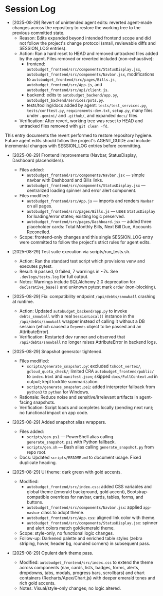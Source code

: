 # Session Log

- [2025-08-29] Revert of unintended agent edits: reverted agent-made changes across the repository to restore the working tree to the previous committed state.
  - Reason: Edits expanded beyond intended frontend scope and did not follow the project's change protocol (small, reviewable diffs and SESSION_LOG entries).
  - Action: Ran a hard reset to HEAD and removed untracked files added by the agent. Files removed or reverted included (non-exhaustive):
    - frontend: `autobudget_frontend/src/components/StatusDisplay.jsx`, `autobudget_frontend/src/components/Navbar.jsx`, modifications to `autobudget_frontend/src/pages/Bills.js`, `autobudget_frontend/src/App.js`, and `autobudget_frontend/src/api/client.js`.
    - backend: edits to `autobudget_backend/app.py`, `autobudget_backend/services/pots.py`.
    - tests/tooling/docs added by agent: `tests/test_services.py`, `tests/conftest.py`, `requirements-dev.txt`, `setup.py`, many files under `.gemini/` and `.github/`, and expanded `docs/` files.
  - Verification: After revert, working tree was reset to HEAD and untracked files removed with `git clean -fd`.

This entry documents the revert performed to restore repository hygiene. Future agent edits should follow the project's AGENT_GUIDE and include incremental changes with SESSION_LOG entries before committing.

- [2025-08-29] Frontend improvements (Navbar, StatusDisplay, Dashboard placeholders).

  - Files added:
    - `autobudget_frontend/src/components/Navbar.jsx` — simple navbar with Dashboard and Bills links.
    - `autobudget_frontend/src/components/StatusDisplay.jsx` — centralized loading spinner and error alert component.
  - Files modified:
    - `autobudget_frontend/src/App.js` — imports and renders `Navbar` on all pages.
    - `autobudget_frontend/src/pages/Bills.js` — uses `StatusDisplay` for loading/error states; existing logic preserved.
    - `autobudget_frontend/src/pages/Dashboard.jsx` — added three placeholder cards: Total Monthly Bills, Next Bill Due, Accounts Reconciled.
  - Scope: frontend-only changes and this single SESSION_LOG entry were committed to follow the project's strict rules for agent edits.

- [2025-08-29] Test suite execution via scripts/run_tests.sh.

  - Action: Ran the standard test script which provisions venv and executes pytest.
  - Result: 6 passed, 0 failed, 7 warnings in ~7s. See `.devlogs/tests.log` for full output.
  - Notes: Warnings include SQLAlchemy 2.0 deprecation for `declarative_base()` and unknown pytest mark `order` (non-blocking).

- [2025-08-29] Fix: compatibility endpoint `/api/debts/snowball` crashing at runtime.

  - Action: Updated `autobudget_backend/app.py` to invoke `debts_snowball` with a real `SessionLocal()` instance in the `/api/debts/snowball` wrapper instead of calling it without a DB session (which caused a `Depends` object to be passed and an AttributeError).
  - Verification: Restarted dev runner and observed that `/api/debts/snowball` no longer raises AttributeError in backend logs.

- [2025-08-29] Snapshot generator tightened.

  - Files modified:
    - `scripts/generate_snapshot.py`: excluded `tshoot_vertex/`, `gcloud_quota_check/`; limited CRA `autobudget_frontend/public/` to `index.html` and `manifest.json`; skipped `docs/FullContext.md` in output; kept lockfile summarization.
    - `scripts/generate_snapshot.ps1`: added interpreter fallback from `python3` to `python` for Windows.
  - Rationale: Reduce noise and sensitive/irrelevant artifacts in agent-facing snapshots.
  - Verification: Script loads and completes locally (pending next run); no functional impact on app code.

- [2025-08-29] Added snapshot alias wrappers.

  - Files added:
    - `scripts/gen.ps1` — PowerShell alias calling `generate_snapshot.ps1` with Python fallback.
    - `scripts/gen.sh` — Bash alias calling `generate_snapshot.py` from repo root.
  - Docs: Updated `scripts/README.md` to document usage. Fixed duplicate heading.

- [2025-08-29] UI theme: dark green with gold accents.

  - Modified:
    - `autobudget_frontend/src/index.css`: added CSS variables and global theme (emerald background, gold accent), Bootstrap-compatible overrides for navbar, cards, tables, forms, and buttons.
    - `autobudget_frontend/src/components/Navbar.jsx`: applied `app-navbar` class to adopt theme.
    - `autobudget_frontend/src/App.css`: aligned link color with theme.
    - `autobudget_frontend/src/components/StatusDisplay.jsx`: spinner and alert colors match gold/emerald theme.
  - Scope: style-only, no functional logic changes.
  - Follow-up: Darkened palette and enriched table styles (zebra striping, hover, header bg, rounded corners) in subsequent pass.

- [2025-08-29] Opulent dark theme pass.
  - Modified: `autobudget_frontend/src/index.css` to extend the theme across components (nav, cards, lists, badges, forms, alerts, dropdowns, tabs, modals, progress bars, scrollbars) and chart containers (Recharts/Apex/Chart.js) with deeper emerald tones and rich gold accents.
  - Notes: Visual/style-only changes; no logic altered.
